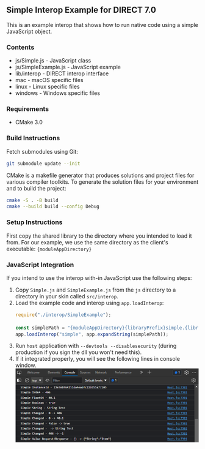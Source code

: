 ## Simple Interop Example for DIRECT 7.0

This is an example interop that shows how to run native code using a simple JavaScript object.

### Contents

* js/Simple.js - JavaScript class
* js/SimpleExample.js - JavaScript example
* lib/interop - DIRECT interop interface
* mac - macOS specific files
* linux - Linux specific files
* windows - Windows specific files

### Requirements

* CMake 3.0

### Build Instructions

Fetch submodules using Git:

```bash
git submodule update --init
```

CMake is a makefile generator that produces solutions and project files for various compiler toolkits. To generate the solution files for your environment and to build the project:

```bash
cmake -S . -B build
cmake --build build --config Debug
```

### Setup Instructions

First copy the shared library to the directory where you intended to load it from. For our example, we use the same directory as the client's executable: `{moduleAppDirectory}`

### JavaScript Integration

If you intend to use the interop with-in JavaScript use the following steps:

1. Copy `Simple.js` and `SimpleExample.js` from the `js` directory to a directory in your skin called `src/interop`.
2. Load the example code and interop using `app.loadInterop`:
    ```js
    require("./interop/SimpleExample");

    const simplePath = "{moduleAppDirectory}{libraryPrefix}simple.{libraryExtension}";
    app.loadInterop("simple", app.expandString(simplePath));
    ```
3. Run `host` application with `--devtools --disablesecurity` (during production if you sign the dll you won't need this).
4. If it integrated properly, you will see the following lines in console window. <br/><img src="screenshots/console.png">